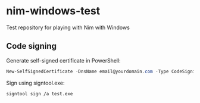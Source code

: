 # nim-windows-test
Test repository for playing with Nim with Windows


## Code signing

Generate self-signed certificate in PowerShell:

```powershell
New-SelfSignedCertificate -DnsName email@yourdomain.com -Type CodeSigning -CertStoreLocation cert:\CurrentUser\My
```

Sign using signtool.exe:

```
signtool sign /a test.exe
```
